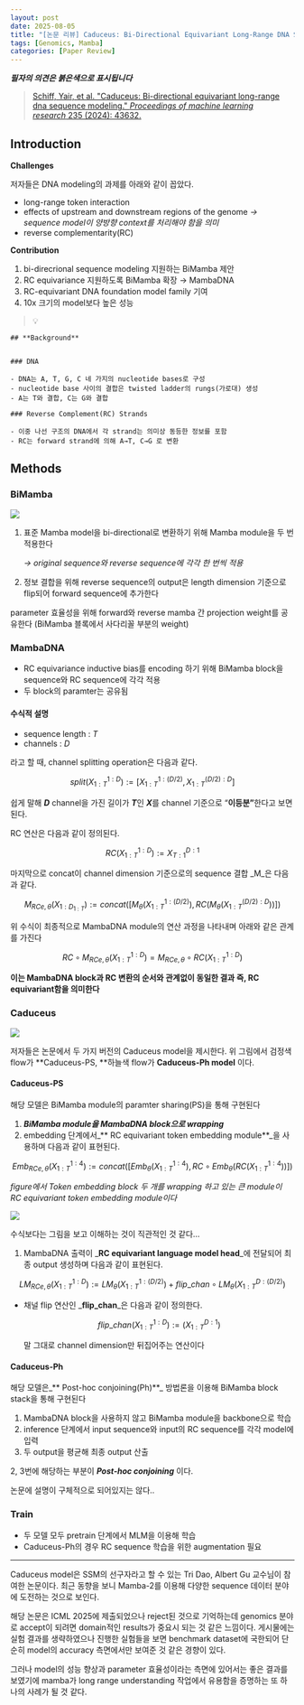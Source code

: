 ```yaml
---
layout: post
date: 2025-08-05
title: "[논문 리뷰] Caduceus: Bi-Directional Equivariant Long-Range DNA Sequence Modeling"
tags: [Genomics, Mamba]
categories: [Paper Review]
---
```


<span class="notion-red">_**필자의 의견은 붉은색으로 표시됩니다**_</span>


> [Schiff, Yair, et al. "Caduceus: Bi-directional equivariant long-range dna sequence modeling." ](https://pmc.ncbi.nlm.nih.gov/articles/PMC12189541/)[_Proceedings of machine learning research_](https://pmc.ncbi.nlm.nih.gov/articles/PMC12189541/)[ 235 (2024): 43632.](https://pmc.ncbi.nlm.nih.gov/articles/PMC12189541/)



## Introduction


**Challenges**


저자들은 DNA modeling의 과제를 아래와 같이 꼽았다.

- long-range token interaction
- effects of upstream and downstream regions of the genome 
_→ sequence model이 양방향 context를 처리해야 함을 의미_
- reverse complementarity(RC)

**Contribution**

1. bi-direcrional sequence modeling 지원하는 BiMamba 제안
1. RC equivariance 지원하도록 BiMamba 확장 → MambaDNA
1. RC-equivariant DNA foundation model family 기여
1. 10x 크기의 model보다 높은 성능

> 💡 


	## **Background**


	### DNA

	- DNA는 A, T, G, C 네 가지의 nucleotide bases로 구성
	- nucleotide base 사이의 결합은 twisted ladder의 rungs(가로대) 생성
	- A는 T와 결합, C는 G와 결합

	### Reverse Complement(RC) Strands

	- 이중 나선 구조의 DNA에서 각 strand는 의미상 동등한 정보를 포함
	- RC는 forward strand에 의해 A→T, C→G 로 변환


## Methods



### BiMamba


![](https://prod-files-secure.s3.us-west-2.amazonaws.com/542b861c-36a8-4051-84e5-8804b6728dba/2c247d59-7815-4980-99f0-8f0d21f445a7/image.png?X-Amz-Algorithm=AWS4-HMAC-SHA256&X-Amz-Content-Sha256=UNSIGNED-PAYLOAD&X-Amz-Credential=ASIAZI2LB466WSIM6ZWZ%2F20250829%2Fus-west-2%2Fs3%2Faws4_request&X-Amz-Date=20250829T131836Z&X-Amz-Expires=3600&X-Amz-Security-Token=IQoJb3JpZ2luX2VjEGQaCXVzLXdlc3QtMiJHMEUCIGo0IwKQfKXnNkb5Jn92VHQ302ypfXEJLxUDKvs46QFCAiEAybps5p1MY1VVJ6tMfBWl2AL%2Fvg0zNy6vlXQyhjG7WgIqiAQIvf%2F%2F%2F%2F%2F%2F%2F%2F%2F%2FARAAGgw2Mzc0MjMxODM4MDUiDDxMQk7aJ08F1opI4ircA9ciT25UvhqZoGhUEdsbeLWuJwLM51f6lXNtPIw6wB3cG5iBqVj1saKlsadqvP2gpIYQXfpKmN6DoV6ofXHopYVHidRvA4ALXLLL4dWdCVGnHoytm%2FZ9uNPU25AUpD4oitSx11jufrkKF1RHiaYRVzLoqcqFEwRxFaefpn%2BdsRFEs4yOGIGu%2BxaRgwIn8Dxd79ru1KuC2QYfLCizQ6zmRLLt9A3YFp0KBmavqvg5biaoA%2BPSePbA%2BBmaVzb0ZdxCph9EzzKtC36TIWNbWrUFxv6FcpeNSoqAa0Bpw6P5DLTrIb%2B3lFsryw4xntEVTEilIl%2Bz7Jt645JVY0DniR6o0haUroR6%2FA2zn2QonrBc3yJPEkhFOi92sBVK18QgEwzblN7U2BcwbWOwAUxMdff4%2Fwprr2V5Ff8aeD076kd6G5LK8t7KinKgjexrYvD1bWSg792KeVZGCNBEAh%2BtjtIWxwx2ZLuurXOzyLkLgQWXP8jRn0H1fJCMaD13My6MJQn5pk38lal6Hdocmjw4FypL349Fw6vQ8rdqRTr5er2l2VrTRSAkNtu8ILgjgWuGz4E7kn4VRkGeh7A%2Fmg8WS0%2F6qjaeD15Z4r9JW2yHUlp6JGs5xfZv3aVcKHN%2FvskyMI%2BqxsUGOqUBw%2Bmjjcf3sO%2BOuZshPlvlFFKKkFiTcsCKUF08Wr6XWWj%2BVIDXNDNxjGVFNHMaaG3XsX7s59sWSGd4II0jGXkOJwlhOevgDl521NqEk1utW4EMk96JtdAEmcwZ3VGIkyaiy58yzLm%2FOyaBKhYRr8GDVE9ecMMgVf4XeQlFJZjOUzXVHaoFpKV0ODyuKGApaZ6Sfg56tocpkXH9pZITOETef0BoU%2F6d&X-Amz-Signature=6d83bb67d628e62fb14fd7d16c9e26ac6a203f35549eb0a8a9244a7c3eb262e3&X-Amz-SignedHeaders=host&x-amz-checksum-mode=ENABLED&x-id=GetObject)

1. 표준 Mamba model을 bi-directional로 변환하기 위해 Mamba module을 두 번 적용한다

	_→ original sequence와 reverse sequence에 각각 한 번씩 적용_

1. 정보 결합을 위해 reverse sequence의 output은 length dimension 기준으로 flip되어 forward sequence에 추가한다

parameter 효율성을 위해 forward와 reverse mamba 간 projection weight를 공유한다 (BiMamba 블록에서 사다리꼴 부분의 weight)



### MambaDNA

- RC equivariance inductive bias를 encoding 하기 위해 BiMamba block을 sequence와 RC sequence에 각각 적용
- 두 block의 paramter는 공유됨


#### 수식적 설명

- sequence length : _T_
- channels : _D_

라고 할 때,  channel splitting operation은 다음과 같다.


$$
split(X^{1:D}_{1:T}):=[X^{1:(D/2)}_{1:T},X^{(D/2):D}_{1:T}]
$$


<span class="notion-red">쉽게 말해 </span><span class="notion-red">_**D**_</span><span class="notion-red"> channel을 가진 길이가 </span><span class="notion-red">_**T**_</span><span class="notion-red">인 </span><span class="notion-red">_**X**_</span><span class="notion-red">를 channel 기준으로 “</span><span class="notion-red">**이등분”**</span><span class="notion-red">한다고 보면 된다.</span>


RC 연산은 다음과 같이 정의된다.


$$
RC(X^{1:D}_{1:T}):=X^{D:1}_{T:1}
$$


마지막으로 concat이 channel dimension 기준으로의 sequence 결합 _M_은 다음과 같다.


$$
M_{RCe,\theta}(X_{1:D_{1:T}}):=concat([M_{\theta}(X^{1:(D/2)}_{1:T}),RC(M_{\theta}(X^{(D/2):D}_{1:T}))])
$$


위 수식이 최종적으로 MambaDNA module의 연산 과정을 나타내며 아래와 같은 관계를 가진다


$$
RC\circ M_{RCe,\theta}(X^{1:D}_{1:T}) = M_{RCe,\theta} \circ RC(X^{1:D}_{1:T})
$$


**이는 MambaDNA block과 RC 변환의 순서와 관계없이 동일한 결과 즉, RC equivariant함을 의미한다**



### Caduceus


![](https://prod-files-secure.s3.us-west-2.amazonaws.com/542b861c-36a8-4051-84e5-8804b6728dba/f94a60d7-8145-473b-aef9-7c68d3ec604a/image.png?X-Amz-Algorithm=AWS4-HMAC-SHA256&X-Amz-Content-Sha256=UNSIGNED-PAYLOAD&X-Amz-Credential=ASIAZI2LB466WSIM6ZWZ%2F20250829%2Fus-west-2%2Fs3%2Faws4_request&X-Amz-Date=20250829T131837Z&X-Amz-Expires=3600&X-Amz-Security-Token=IQoJb3JpZ2luX2VjEGQaCXVzLXdlc3QtMiJHMEUCIGo0IwKQfKXnNkb5Jn92VHQ302ypfXEJLxUDKvs46QFCAiEAybps5p1MY1VVJ6tMfBWl2AL%2Fvg0zNy6vlXQyhjG7WgIqiAQIvf%2F%2F%2F%2F%2F%2F%2F%2F%2F%2FARAAGgw2Mzc0MjMxODM4MDUiDDxMQk7aJ08F1opI4ircA9ciT25UvhqZoGhUEdsbeLWuJwLM51f6lXNtPIw6wB3cG5iBqVj1saKlsadqvP2gpIYQXfpKmN6DoV6ofXHopYVHidRvA4ALXLLL4dWdCVGnHoytm%2FZ9uNPU25AUpD4oitSx11jufrkKF1RHiaYRVzLoqcqFEwRxFaefpn%2BdsRFEs4yOGIGu%2BxaRgwIn8Dxd79ru1KuC2QYfLCizQ6zmRLLt9A3YFp0KBmavqvg5biaoA%2BPSePbA%2BBmaVzb0ZdxCph9EzzKtC36TIWNbWrUFxv6FcpeNSoqAa0Bpw6P5DLTrIb%2B3lFsryw4xntEVTEilIl%2Bz7Jt645JVY0DniR6o0haUroR6%2FA2zn2QonrBc3yJPEkhFOi92sBVK18QgEwzblN7U2BcwbWOwAUxMdff4%2Fwprr2V5Ff8aeD076kd6G5LK8t7KinKgjexrYvD1bWSg792KeVZGCNBEAh%2BtjtIWxwx2ZLuurXOzyLkLgQWXP8jRn0H1fJCMaD13My6MJQn5pk38lal6Hdocmjw4FypL349Fw6vQ8rdqRTr5er2l2VrTRSAkNtu8ILgjgWuGz4E7kn4VRkGeh7A%2Fmg8WS0%2F6qjaeD15Z4r9JW2yHUlp6JGs5xfZv3aVcKHN%2FvskyMI%2BqxsUGOqUBw%2Bmjjcf3sO%2BOuZshPlvlFFKKkFiTcsCKUF08Wr6XWWj%2BVIDXNDNxjGVFNHMaaG3XsX7s59sWSGd4II0jGXkOJwlhOevgDl521NqEk1utW4EMk96JtdAEmcwZ3VGIkyaiy58yzLm%2FOyaBKhYRr8GDVE9ecMMgVf4XeQlFJZjOUzXVHaoFpKV0ODyuKGApaZ6Sfg56tocpkXH9pZITOETef0BoU%2F6d&X-Amz-Signature=e3721ed08e953111019a2251eeb6c384028776c29012fec21e6472184a3534c5&X-Amz-SignedHeaders=host&x-amz-checksum-mode=ENABLED&x-id=GetObject)


저자들은 논문에서 두 가지 버전의 Caduceus model을 제시한다. 위 그림에서 검정색 flow가 **Caduceus-PS, **하늘색 flow가 **Caduceus-Ph model** 이다.



#### Caduceus-PS


해당 모델은 BiMamba module의 paramter sharing(PS)을 통해 구현된다

1. _**BiMamba module을 MambaDNA block으로 wrapping**_
1. embedding 단계에서_** RC equivariant token embedding module**_을 사용하며 다음과 같이 표현된다.

$$
Emb_{RCe,\theta}(X^{1:4}_{1:T}):=concat([Emb_{\theta}(X^{1:4}_{1:T}),RC \circ Emb_{\theta}(RC(X^{1:4}_{1:T}))])
$$


_figure에서 Token embedding block 두 개를 wrapping 하고 있는 큰 module이 RC equivariant token embedding module이다_


![](https://prod-files-secure.s3.us-west-2.amazonaws.com/542b861c-36a8-4051-84e5-8804b6728dba/b175e4da-71eb-4e91-8c23-a06dabe673c9/image.png?X-Amz-Algorithm=AWS4-HMAC-SHA256&X-Amz-Content-Sha256=UNSIGNED-PAYLOAD&X-Amz-Credential=ASIAZI2LB466WSIM6ZWZ%2F20250829%2Fus-west-2%2Fs3%2Faws4_request&X-Amz-Date=20250829T131837Z&X-Amz-Expires=3600&X-Amz-Security-Token=IQoJb3JpZ2luX2VjEGQaCXVzLXdlc3QtMiJHMEUCIGo0IwKQfKXnNkb5Jn92VHQ302ypfXEJLxUDKvs46QFCAiEAybps5p1MY1VVJ6tMfBWl2AL%2Fvg0zNy6vlXQyhjG7WgIqiAQIvf%2F%2F%2F%2F%2F%2F%2F%2F%2F%2FARAAGgw2Mzc0MjMxODM4MDUiDDxMQk7aJ08F1opI4ircA9ciT25UvhqZoGhUEdsbeLWuJwLM51f6lXNtPIw6wB3cG5iBqVj1saKlsadqvP2gpIYQXfpKmN6DoV6ofXHopYVHidRvA4ALXLLL4dWdCVGnHoytm%2FZ9uNPU25AUpD4oitSx11jufrkKF1RHiaYRVzLoqcqFEwRxFaefpn%2BdsRFEs4yOGIGu%2BxaRgwIn8Dxd79ru1KuC2QYfLCizQ6zmRLLt9A3YFp0KBmavqvg5biaoA%2BPSePbA%2BBmaVzb0ZdxCph9EzzKtC36TIWNbWrUFxv6FcpeNSoqAa0Bpw6P5DLTrIb%2B3lFsryw4xntEVTEilIl%2Bz7Jt645JVY0DniR6o0haUroR6%2FA2zn2QonrBc3yJPEkhFOi92sBVK18QgEwzblN7U2BcwbWOwAUxMdff4%2Fwprr2V5Ff8aeD076kd6G5LK8t7KinKgjexrYvD1bWSg792KeVZGCNBEAh%2BtjtIWxwx2ZLuurXOzyLkLgQWXP8jRn0H1fJCMaD13My6MJQn5pk38lal6Hdocmjw4FypL349Fw6vQ8rdqRTr5er2l2VrTRSAkNtu8ILgjgWuGz4E7kn4VRkGeh7A%2Fmg8WS0%2F6qjaeD15Z4r9JW2yHUlp6JGs5xfZv3aVcKHN%2FvskyMI%2BqxsUGOqUBw%2Bmjjcf3sO%2BOuZshPlvlFFKKkFiTcsCKUF08Wr6XWWj%2BVIDXNDNxjGVFNHMaaG3XsX7s59sWSGd4II0jGXkOJwlhOevgDl521NqEk1utW4EMk96JtdAEmcwZ3VGIkyaiy58yzLm%2FOyaBKhYRr8GDVE9ecMMgVf4XeQlFJZjOUzXVHaoFpKV0ODyuKGApaZ6Sfg56tocpkXH9pZITOETef0BoU%2F6d&X-Amz-Signature=f2512705ce55b5515326ae3ae42bbfb18ff7ec688cc74aa43aa68aaf62799b22&X-Amz-SignedHeaders=host&x-amz-checksum-mode=ENABLED&x-id=GetObject)


<span class="notion-red">수식보다는 그림을 보고 이해하는 것이 직관적인 것 같다…</span>

1. MambaDNA 출력이 _**RC equivariant language model head**_에 전달되어 최종 output 생성하며 다음과 같이 표현된다.

$$
LM_{RCe,\theta}(X^{1:D}_{1:T}):= LM_{\theta}(X^{1:(D/2)}_{1:T})+flip\_chan\circ LM_{\theta}(X^{D:(D/2)}_{1:T})
$$

- 채널 flip 연산인 _**flip\_chan**_은 다음과 같이 정의한다.

	$$
	flip\_chan(X^{1:D}_{1:T}):=(X^{D:1}_{1:T})
	$$


	말 그대로 channel dimension만 뒤집어주는 연산이다



#### Caduceus-Ph


해당 모델은_** Post-hoc conjoining(Ph)**_ 방법론을 이용해 BiMamba block stack을 통해 구현된다

1. MambaDNA block을 사용하지 않고 BiMamba module을 backbone으로 학습
1. inference 단계에서 input sequence와 input의 RC sequence를 각각 model에 입력
1. 두 output을 평균해 최종 output 산출

2, 3번에 해당하는 부분이 _**Post-hoc conjoining**_ 이다.


<span class="notion-red">논문에 설명이 구체적으로 되어있지는 않다..</span>



### Train

- 두 모델 모두 pretrain 단계에서 MLM을 이용해 학습
- Caduceus-Ph의 경우 RC sequence 학습을 위한 augmentation 필요

---


<span class="notion-red">Caduceus model은 SSM의 선구자라고 할 수 있는 Tri Dao, Albert Gu 교수님이 참여한 논문이다. 최근 동향을 보니 Mamba-2를 이용해 다양한 sequence 데이터 분야에 도전하는 것으로 보인다.</span>


<span class="notion-red">해당 논문은 ICML 2025에 제출되었으나 reject된 것으로 기억하는데 genomics 분야로 accept이 되려면 domain적인 results가 중요시 되는 것 같은 느낌이다. 게시물에는 실험 결과를 생략하였으나 진행한 실험들을 보면 benchmark dataset에 국한되어 단순히 model의 accuracy 측면에서만 보여준 것 같은 경향이 있다.</span>


<span class="notion-red">그러나 model의 성능 향상과 parameter 효율성이라는 측면에 있어서는 좋은 결과를 보였기에 mamba가 long range understanding 작업에서 유용함을 증명하는 또 하나의 사례가 될 것 같다.</span>

